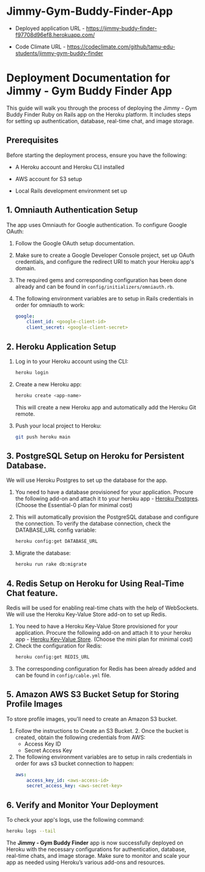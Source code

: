
# Jimmy-Gym-Buddy-Finder-App

 
* Deployed application URL - https://jimmy-buddy-finder-f97708d96ef8.herokuapp.com/

* Code Climate URL - https://codeclimate.com/github/tamu-edu-students/jimmy-gym-buddy-finder

   

# Deployment Documentation for Jimmy - Gym Buddy Finder App

This guide will walk you through the process of deploying the Jimmy - Gym Buddy Finder Ruby on Rails app on the Heroku platform. It includes steps for setting up authentication, database, real-time chat, and image storage.

## Prerequisites

Before starting the deployment process, ensure you have the following:

- A Heroku account and Heroku CLI installed

- AWS account for S3 setup

- Local Rails development environment set up

  

## 1. Omniauth Authentication Setup

The app uses Omniauth for Google authentication. To configure Google OAuth:

1. Follow the Google OAuth setup documentation.

2. Make sure to create a Google Developer Console project, set up OAuth credentials, and configure the redirect URI to match your Heroku app's domain.

3. The required gems and corresponding configuration has been done already and can be found in `config/initializers/omniauth.rb`.

4. The following environment variables are to setup in Rails credentials in order for omniauth to work:
    ```yaml 
    google: 
        client_id: <google-client-id> 
        client_secret: <google-client-secret>
    ```	

  

## 2. Heroku Application Setup

 
1. Log in to your Heroku account using the CLI:

	```bash
	heroku login
	```
2. Create a new Heroku app:
	
	```bash
	heroku create <app-name>
	```
	This will create a new Heroku app and automatically add the Heroku Git remote. 
3. Push your local project to Heroku:
	```bash
	git push heroku main
	```
## 3. PostgreSQL Setup on Heroku for Persistent Database.

We will use Heroku Postgres to set up the database for the app. 

1. You need to have a database provisioned for your application. Procure the following add-on and attach it to your heroku app - [Heroku Postgres](https://elements.heroku.com/addons/heroku-postgresql). (Choose the Essential-0 plan for minimal cost) 

2. This will automatically provision the PostgreSQL database and configure the connection. To verify the database connection, check the DATABASE_URL config variable:
	```bash
	heroku config:get DATABASE_URL
	```
3. Migrate the database:
	```bash
	heroku run rake db:migrate
	```

  
## 4. Redis Setup on Heroku for Using Real-Time Chat feature.

Redis will be used for enabling real-time chats with the help of WebSockets. We will use the Heroku Key-Value Store add-on to set up Redis. 

1. You need to have a Heroku Key-Value Store provisioned for your application. Procure the following add-on and attach it to your heroku app - [Heroku Key-Value Store](https://elements.heroku.com/addons/heroku-redis). (Choose the mini plan for minimal cost) 
2. Check the configuration for Redis:
	```bash
	heroku config:get REDIS_URL
	```
3. The corresponding configuration for Redis has been already added and can be found in `config/cable.yml` file. 

## 5. Amazon AWS S3 Bucket Setup for Storing Profile Images 

To store profile images, you'll need to create an Amazon S3 bucket. 

1. Follow the instructions to Create an S3 Bucket. 2. Once the bucket is created, obtain the following credentials from AWS: 
	- Access Key ID 
	- Secret Access Key 
2. The following environment variables are to setup in rails credentials in order for aws s3 bucket connection to happen: 
	```yaml 
    aws: 
        access_key_id: <aws-access-id> 
        secret_access_key: <aws-secret-key>
	```		

## 6. Verify and Monitor Your Deployment

To check your app's logs, use the following command:
```bash
heroku logs --tail
```

The **Jimmy - Gym Buddy Finder** app is now successfully deployed on Heroku with the necessary configurations for authentication, database, real-time chats, and image storage. Make sure to monitor and scale your app as needed using Heroku’s various add-ons and resources.